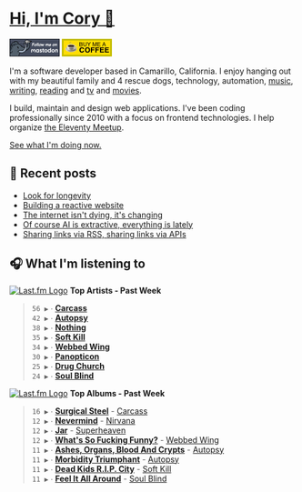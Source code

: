 # [Hi, I'm Cory 👋](https://coryd.dev)

[![Follow @cory@social.lol on Mastodon](/assets/img/mastodon.png)](https://social.lol/@cory) [![Buy me a Coffee](/assets/img/buymeacoffee.png)](https://www.buymeacoffee.com/cory)

I'm a software developer based in Camarillo, California. I enjoy hanging out with my beautiful family and 4 rescue dogs, technology, automation, [music](https://coryd.dev/now#artists), [writing](https://coryd.dev), [reading](https://coryd.dev/now#books) and [tv](https://coryd.dev/now#tv) and [movies](https://coryd.dev/now#movies).

I build, maintain and design web applications. I've been coding professionally since 2010 with a focus on frontend technologies. I help organize [the Eleventy Meetup](https://11tymeetup.dev/).

[See what I'm doing now.](https://coryd.dev/now)

## 📝 Recent posts

<!-- BLOGPOSTS:START -->
- [Look for longevity](https://coryd.dev/posts/2024/look-for-longevity/)
- [Building a reactive website](https://coryd.dev/posts/2024/building-a-reactive-website/)
- [The internet isn't dying, it's changing](https://coryd.dev/posts/2024/the-internet-isnt-dying-its-changing/)
- [Of course AI is extractive, everything is lately](https://coryd.dev/posts/2024/of-course-ai-is-extractive-everything-is-lately/)
- [Sharing links via RSS, sharing links via APIs](https://coryd.dev/posts/2024/sharing-links-via-rss-sharing-links-via-apis/)
<!-- BLOGPOSTS:END -->

## 🎧 What I'm listening to

<!--START_LASTFM_ARTISTS:{"period": "7day", "rows": 8}-->
<a href="https://last.fm" target="_blank"><img src="https://user-images.githubusercontent.com/17434202/215290617-e793598d-d7c9-428f-9975-156db1ba89cc.svg" alt="Last.fm Logo" width="18" height="13"/></a> **Top Artists - Past Week**

> `56 ▶️` ∙ **[Carcass](https://www.last.fm/music/Carcass)**<br/>
> `42 ▶️` ∙ **[Autopsy](https://www.last.fm/music/Autopsy)**<br/>
> `38 ▶️` ∙ **[Nothing](https://www.last.fm/music/Nothing)**<br/>
> `35 ▶️` ∙ **[Soft Kill](https://www.last.fm/music/Soft+Kill)**<br/>
> `34 ▶️` ∙ **[Webbed Wing](https://www.last.fm/music/Webbed+Wing)**<br/>
> `30 ▶️` ∙ **[Panopticon](https://www.last.fm/music/Panopticon)**<br/>
> `25 ▶️` ∙ **[Drug Church](https://www.last.fm/music/Drug+Church)**<br/>
> `24 ▶️` ∙ **[Soul Blind](https://www.last.fm/music/Soul+Blind)**<br/>
<!--END_LASTFM_ARTISTS-->

<!--START_LASTFM_ALBUMS:{"period": "7day", "rows": 8}-->
<a href="https://last.fm" target="_blank"><img src="https://user-images.githubusercontent.com/17434202/215290617-e793598d-d7c9-428f-9975-156db1ba89cc.svg" alt="Last.fm Logo" width="18" height="13"/></a> **Top Albums - Past Week**

> `16 ▶️` ∙ **[Surgical Steel](https://www.last.fm/music/Carcass/Surgical+Steel)** - [Carcass](https://www.last.fm/music/Carcass)<br/>
> `12 ▶️` ∙ **[Nevermind](https://www.last.fm/music/Nirvana/Nevermind)** - [Nirvana](https://www.last.fm/music/Nirvana)<br/>
> `12 ▶️` ∙ **[Jar](https://www.last.fm/music/Superheaven/Jar)** - [Superheaven](https://www.last.fm/music/Superheaven)<br/>
> `12 ▶️` ∙ **[What's So Fucking Funny?](https://www.last.fm/music/Webbed+Wing/What%27s+So+Fucking+Funny%3F)** - [Webbed Wing](https://www.last.fm/music/Webbed+Wing)<br/>
> `11 ▶️` ∙ **[Ashes, Organs, Blood And Crypts](https://www.last.fm/music/Autopsy/Ashes,+Organs,+Blood+And+Crypts)** - [Autopsy](https://www.last.fm/music/Autopsy)<br/>
> `11 ▶️` ∙ **[Morbidity Triumphant](https://www.last.fm/music/Autopsy/Morbidity+Triumphant)** - [Autopsy](https://www.last.fm/music/Autopsy)<br/>
> `11 ▶️` ∙ **[Dead Kids R.I.P. City](https://www.last.fm/music/Soft+Kill/Dead+Kids+R.I.P.+City)** - [Soft Kill](https://www.last.fm/music/Soft+Kill)<br/>
> `11 ▶️` ∙ **[Feel It All Around](https://www.last.fm/music/Soul+Blind/Feel+It+All+Around)** - [Soul Blind](https://www.last.fm/music/Soul+Blind)<br/>
<!--END_LASTFM_ALBUMS-->
